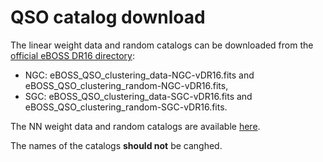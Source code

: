 # QSO catalog download
The linear weight data and random catalogs can be downloaded from the [official eBOSS DR16 directory](https://data.sdss.org/sas/dr16/eboss/lss/catalogs/DR16/):
- NGC: eBOSS_QSO_clustering_data-NGC-vDR16.fits and eBOSS_QSO_clustering_random-NGC-vDR16.fits,
- SGC: eBOSS_QSO_clustering_data-SGC-vDR16.fits and eBOSS_QSO_clustering_random-SGC-vDR16.fits.

The NN weight data and random catalogs are available [here](https://github.com/mehdirezaie/eBOSSDR16QSOE/tree/main/catalogs).

The names of the catalogs **should not** be canghed.